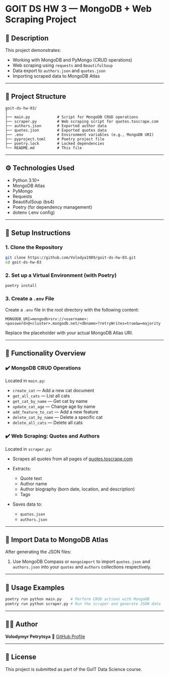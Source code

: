 # GOIT DS HW 3 — MongoDB + Web Scraping Project

## 📘 Description

This project demonstrates:

- Working with MongoDB and PyMongo (CRUD operations)
- Web scraping using `requests` and `BeautifulSoup`
- Data export to `authors.json` and `quotes.json`
- Importing scraped data to MongoDB Atlas

---

## 📂 Project Structure

```
goit-ds-hw-03/
│
├── main.py            # Script for MongoDB CRUD operations
├── scraper.py         # Web scraping script for quotes.toscrape.com
├── authors.json       # Exported author data
├── quotes.json        # Exported quotes data
├── .env               # Environment variables (e.g., MongoDB URI)
├── pyproject.toml     # Poetry project file
├── poetry.lock        # Locked dependencies
└── README.md          # This file
```

---

## ⚙️ Technologies Used

- Python 3.10+
- MongoDB Atlas
- PyMongo
- Requests
- BeautifulSoup (bs4)
- Poetry (for dependency management)
- dotenv (.env config)

---

## 🚀 Setup Instructions

### 1. Clone the Repository

```bash
git clone https://github.com/Volodya1989/goit-ds-hw-03.git
cd goit-ds-hw-03
```

### 2. Set up a Virtual Environment (with Poetry)

```bash
poetry install
```

### 3. Create a `.env` File

Create a `.env` file in the root directory with the following content:

```env
MONGODB_URI=mongodb+srv://<username>:<password>@<cluster>.mongodb.net/<dbname>?retryWrites=true&w=majority
```

Replace the placeholder with your actual MongoDB Atlas URI.

---

## 🧐 Functionality Overview

### ✔️ MongoDB CRUD Operations

Located in `main.py`:

- `create_cat` — Add a new cat document
- `get_all_cats` — List all cats
- `get_cat_by_name` — Get cat by name
- `update_cat_age` — Change age by name
- `add_feature_to_cat` — Add a new feature
- `delete_cat_by_name` — Delete a specific cat
- `delete_all_cats` — Delete all cats

### ✔️ Web Scraping: Quotes and Authors

Located in `scraper.py`:

- Scrapes all quotes from all pages of [quotes.toscrape.com](http://quotes.toscrape.com)
- Extracts:

  - Quote text
  - Author name
  - Author biography (born date, location, and description)
  - Tags

- Saves data to:

  - `quotes.json`
  - `authors.json`

---

## 📄 Import Data to MongoDB Atlas

After generating the JSON files:

1. Use MongoDB Compass or `mongoimport` to import `quotes.json` and `authors.json` into your `quotes` and `authors` collections respectively.

---

## 📌 Usage Examples

```bash
poetry run python main.py    # Perform CRUD actions with MongoDB
poetry run python scraper.py # Run the scraper and generate JSON data
```

---

## 🧑‍💻 Author

**Volodymyr Petrytsya**
🔗 [GitHub Profile](https://github.com/Volodya1989)

---

## 📝 License

This project is submitted as part of the GoIT Data Science course.
